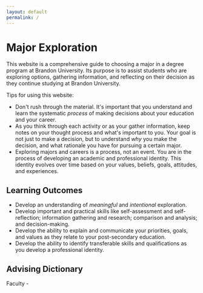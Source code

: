 ```yaml
---
layout: default
permalink: /
---
```


# Major Exploration

This website is a comprehensive guide to choosing a major in a degree program at Brandon University. Its purpose is to assist students who are exploring options, gathering information, and reflecting on their decision as they continue studying at Brandon University.

Tips for using this website:

* Don't rush through the material. It's important that you understand and learn the systematic _process_ of making decisions about your education and your career.
* As you think through each activity or as your gather information, keep notes on your thought process and what's important to you. Your goal is not just to make a decision, but to understand _why_ you make the decision, and what rationale you have for pursuing a certain major.
* Exploring majors and careers is a process, not an event. You are in the process of developing an academic and professional identity. This identity evolves over time based on your values, beliefs, goals, attitudes, and experiences.

## Learning Outcomes

* Develop an understanding of _meaningful_ and _intentional_ exploration.
* Develop important and practical skills like self-assessment and self-reflection; information gathering and research; comparison and analysis; and decision-making.
* Develop the ability to explain and communicate your priorities, goals, and values as they relate to your post-secondary education.
* Develop the ability to identify transferable skills and qualifications as you develop a professional identity.

## Advising Dictionary

Faculty - 

